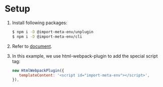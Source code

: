 # Setup

1. Install following packages:

   ```sh
   $ npm i -D @import-meta-env/unplugin
   $ npm i -D @import-meta-env/cli
   ```

1. Refer to [document](https://iendeavor.github.io/import-meta-env/guide/getting-started/introduction.html).

1. In this example, we use html-webpack-plugin to add the special script tag:

   ```js
   new HtmlWebpackPlugin({
      templateContent: '<script id="import-meta-env"></script>',
   }),
   ```
